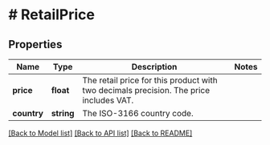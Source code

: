 # # RetailPrice

## Properties

Name | Type | Description | Notes
------------ | ------------- | ------------- | -------------
**price** | **float** | The retail price for this product with two decimals precision. The price includes VAT. |
**country** | **string** | The ISO-3166 country code. |

[[Back to Model list]](../../README.md#models) [[Back to API list]](../../README.md#endpoints) [[Back to README]](../../README.md)
